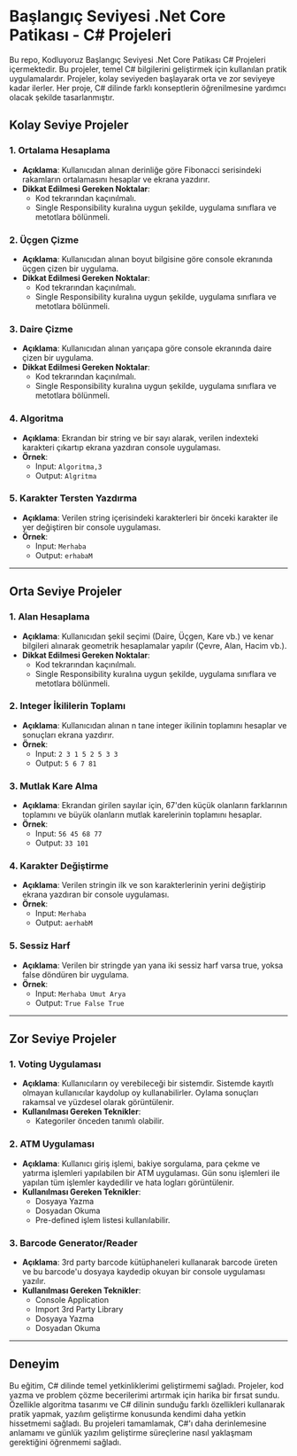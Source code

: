 # Başlangıç Seviyesi .Net Core Patikası - C# Projeleri

Bu repo, Kodluyoruz Başlangıç Seviyesi .Net Core Patikası C# Projeleri içermektedir. Bu projeler, temel C# bilgilerini geliştirmek için kullanılan pratik uygulamalardır. Projeler, kolay seviyeden başlayarak orta ve zor seviyeye kadar ilerler. Her proje, C# dilinde farklı konseptlerin öğrenilmesine yardımcı olacak şekilde tasarlanmıştır.

## Kolay Seviye Projeler

### 1. Ortalama Hesaplama
- **Açıklama**: Kullanıcıdan alınan derinliğe göre Fibonacci serisindeki rakamların ortalamasını hesaplar ve ekrana yazdırır.
- **Dikkat Edilmesi Gereken Noktalar**:
    - Kod tekrarından kaçınılmalı.
    - Single Responsibility kuralına uygun şekilde, uygulama sınıflara ve metotlara bölünmeli.

### 2. Üçgen Çizme
- **Açıklama**: Kullanıcıdan alınan boyut bilgisine göre console ekranında üçgen çizen bir uygulama.
- **Dikkat Edilmesi Gereken Noktalar**:
    - Kod tekrarından kaçınılmalı.
    - Single Responsibility kuralına uygun şekilde, uygulama sınıflara ve metotlara bölünmeli.

### 3. Daire Çizme
- **Açıklama**: Kullanıcıdan alınan yarıçapa göre console ekranında daire çizen bir uygulama.
- **Dikkat Edilmesi Gereken Noktalar**:
    - Kod tekrarından kaçınılmalı.
    - Single Responsibility kuralına uygun şekilde, uygulama sınıflara ve metotlara bölünmeli.

### 4. Algoritma
- **Açıklama**: Ekrandan bir string ve bir sayı alarak, verilen indexteki karakteri çıkartıp ekrana yazdıran console uygulaması.
- **Örnek**: 
    - Input: `Algoritma,3` 
    - Output: `Algritma`

### 5. Karakter Tersten Yazdırma
- **Açıklama**: Verilen string içerisindeki karakterleri bir önceki karakter ile yer değiştiren bir console uygulaması.
- **Örnek**: 
    - Input: `Merhaba` 
    - Output: `erhabaM`

---

## Orta Seviye Projeler

### 1. Alan Hesaplama
- **Açıklama**: Kullanıcıdan şekil seçimi (Daire, Üçgen, Kare vb.) ve kenar bilgileri alınarak geometrik hesaplamalar yapılır (Çevre, Alan, Hacim vb.).
- **Dikkat Edilmesi Gereken Noktalar**:
    - Kod tekrarından kaçınılmalı.
    - Single Responsibility kuralına uygun şekilde, uygulama sınıflara ve metotlara bölünmeli.

### 2. Integer İkililerin Toplamı
- **Açıklama**: Kullanıcıdan alınan n tane integer ikilinin toplamını hesaplar ve sonuçları ekrana yazdırır.
- **Örnek**: 
    - Input: `2 3 1 5 2 5 3 3` 
    - Output: `5 6 7 81`

### 3. Mutlak Kare Alma
- **Açıklama**: Ekrandan girilen sayılar için, 67'den küçük olanların farklarının toplamını ve büyük olanların mutlak karelerinin toplamını hesaplar.
- **Örnek**: 
    - Input: `56 45 68 77` 
    - Output: `33 101`

### 4. Karakter Değiştirme
- **Açıklama**: Verilen stringin ilk ve son karakterlerinin yerini değiştirip ekrana yazdıran bir console uygulaması.
- **Örnek**: 
    - Input: `Merhaba` 
    - Output: `aerhabM`

### 5. Sessiz Harf
- **Açıklama**: Verilen bir stringde yan yana iki sessiz harf varsa true, yoksa false döndüren bir uygulama.
- **Örnek**: 
    - Input: `Merhaba Umut Arya` 
    - Output: `True False True`

---

## Zor Seviye Projeler

### 1. Voting Uygulaması
- **Açıklama**: Kullanıcıların oy verebileceği bir sistemdir. Sistemde kayıtlı olmayan kullanıcılar kaydolup oy kullanabilirler. Oylama sonuçları rakamsal ve yüzdesel olarak görüntülenir.
- **Kullanılması Gereken Teknikler**:
    - Kategoriler önceden tanımlı olabilir.

### 2. ATM Uygulaması
- **Açıklama**: Kullanıcı giriş işlemi, bakiye sorgulama, para çekme ve yatırma işlemleri yapılabilen bir ATM uygulaması. Gün sonu işlemleri ile yapılan tüm işlemler kaydedilir ve hata logları görüntülenir.
- **Kullanılması Gereken Teknikler**:
    - Dosyaya Yazma
    - Dosyadan Okuma
    - Pre-defined işlem listesi kullanılabilir.

### 3. Barcode Generator/Reader
- **Açıklama**: 3rd party barcode kütüphaneleri kullanarak barcode üreten ve bu barcode'u dosyaya kaydedip okuyan bir console uygulaması yazılır.
- **Kullanılması Gereken Teknikler**:
    - Console Application
    - Import 3rd Party Library
    - Dosyaya Yazma
    - Dosyadan Okuma

---

## Deneyim

Bu eğitim, C# dilinde temel yetkinliklerimi geliştirmemi sağladı. Projeler, kod yazma ve problem çözme becerilerimi artırmak için harika bir fırsat sundu. Özellikle algoritma tasarımı ve C# dilinin sunduğu farklı özellikleri kullanarak pratik yapmak, yazılım geliştirme konusunda kendimi daha yetkin hissetmemi sağladı. Bu projeleri tamamlamak, C#'ı daha derinlemesine anlamamı ve günlük yazılım geliştirme süreçlerine nasıl yaklaşmam gerektiğini öğrenmemi sağladı. 
